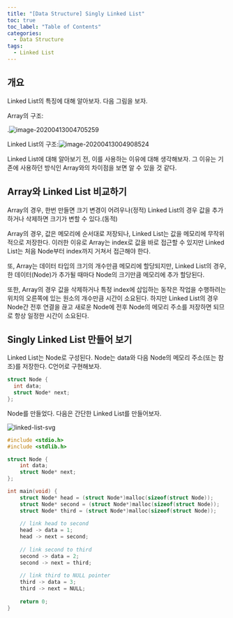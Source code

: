 ```yaml
---
title: "[Data Structure] Singly Linked List"
toc: true
toc_label: "Table of Contents"
categories:
  - Data Structure
tags:
  - Linked List
---
```


## 개요

Linked List의 특징에 대해 알아보자. 다음 그림을 보자.

Array의 구조:

.![image-20200413004705259](https://officialmansu.github.io/assets/img/image-20200413004705259.png)



Linked List의 구조:![image-20200413004908524](https://officialmansu.github.io/assets/img/image-20200413004908524.png)

Linked List에 대해 알아보기 전, 이를 사용하는 이유에 대해 생각해보자. 그 이유는 기존에 사용하던 방식인 Array와의 차이점을 보면 알 수 있을 것 같다.

## Array와 Linked List 비교하기

Array의 경우, 한번 만들면 크기 변경이 어려우나(정적) Linked List의 경우 값을 추가하거나 삭제하면 크기가 변할 수 있다.(동적)

Array의 경우, 값은 메모리에 순서대로 저장되나, Linked List는 값을 메모리에 무작위적으로 저장한다. 이러한 이유로 Array는 index로 값을 바로 접근할 수 있지만 Linked List는 처음 Node부터 index까지 거쳐서 접근해야 한다.

또, Array는 데이터 타입의 크기의 개수만큼 메모리에 할당되지만, Linked List의 경우, 한 데이터(Node)가 추가될 때마다 Node의 크기만큼 메모리에 추가 할당된다.

또한, Array의 경우 값을 삭제하거나 특정 index에 삽입하는 동작은 작업을 수행하려는 위치의 오른쪽에 있는 원소의 개수만큼 시간이 소요된다. 하지만 Linked List의 경우 Node간 전후 연결을 끊고 새로운 Node에 전후 Node의 메모리 주소를 저장하면 되므로 항상 일정한 시간이 소요된다.

## Singly Linked List 만들어 보기

Linked List는 Node로 구성된다. Node는 data와 다음 Node의 메모리 주소(또는 참조)를 저장한다. C언어로 구현해보자.

```c
struct Node {
  int data;
  struct Node* next;
};
```

Node를 만들었다. 다음은 간단한 Linked List를 만들어보자.

![linked-list-svg](https://officialmansu.github.io/assets/img/linked-list-svg.svg)

```c
#include <stdio.h>
#include <stdlib.h>

struct Node {
    int data;
    struct Node* next;
};

int main(void) {
    struct Node* head = (struct Node*)malloc(sizeof(struct Node));
    struct Node* second = (struct Node*)malloc(sizeof(struct Node));
    struct Node* third = (struct Node*)malloc(sizeof(struct Node));
    
    // link head to second
    head -> data = 1;
    head -> next = second;
    
    // link second to third
    second -> data = 2;
    second -> next = third;
    
    // link third to NULL pointer
    third -> data = 3;
    third -> next = NULL;
    
    return 0;
}
```